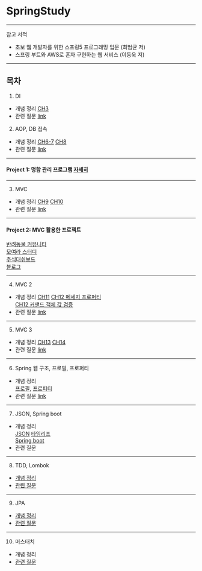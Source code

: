 # SpringStudy
---
참고 서적
* 초보 웹 개발자를 위한 스프링5 프로그래밍 입문 (최범균 저)
* 스프링 부트와 AWS로 혼자 구현하는 웹 서비스 (이동욱 저)

---
## 목차
1. DI  
* 개념 정리  [CH3](https://github.com/kjsu0209/SpringStudy/blob/master/200807/ch3.pdf)
* 관련 질문  [link](https://github.com/kjsu0209/SpringStudy/blob/master/200807/ch3-5_question.md)
2. AOP, DB 접속  
* 개념 정리  [CH6-7](https://github.com/kjsu0209/SpringStudy/blob/master/200814/chap06-7.pdf) [CH8](https://github.com/kjsu0209/SpringStudy/blob/master/200814/chap8.pdf)
* 관련 질문  [link](https://github.com/kjsu0209/SpringStudy/blob/master/200814/%EB%A9%B4%EC%A0%91%EC%A7%88%EB%AC%B8.md)   
---
#### Project 1: 명함 관리 프로그램 [자세히](https://www.edwith.org/boostcourse-web-be/joinLectures/28364)   
---   
3. MVC   
* 개념 정리 [CH9](https://github.com/kjsu0209/SpringStudy/blob/master/200821/chap9.pdf) [CH10](https://github.com/kjsu0209/SpringStudy/blob/master/200821/chap10.pdf) 
* 관련 질문 [link](https://github.com/kjsu0209/SpringStudy/blob/master/200821/MVCquestions.md)         
---
#### Project 2: MVC 활용한 프로젝트       
[반려동물 커뮤니티](https://github.com/kjsu0209/OkeyDogki_Web)       
[모여라 스터디](https://github.com/yoo-jaein/SpringProject)   
[주식대쉬보드](https://github.com/jaySHKorea/StockDashboard)<br>
[블로그](https://github.com/dheldh77/Spring_web)


---    
4. MVC 2     
* 개념 정리
[CH11](https://github.com/kjsu0209/SpringStudy/blob/master/200828/chap11.pdf)
[CH12 메세지 프로퍼티](https://github.com/kjsu0209/SpringStudy/blob/master/200828/chap12_message.md)      
[CH12 커맨드 객체 값 검증](https://github.com/kjsu0209/SpringStudy/blob/master/200828/chap12_validation.md)             
* 관련 질문 [link](https://github.com/kjsu0209/SpringStudy/blob/master/200828/MVCquestions2.md)       

---
5. MVC 3
* 개념 정리
[CH13](https://github.com/kjsu0209/SpringStudy/blob/master/200904/chap13.pdf)
[CH14](https://github.com/kjsu0209/SpringStudy/blob/master/200904/chap14.pdf)
* 관련 질문
[link](https://github.com/kjsu0209/SpringStudy/blob/master/200904/0904_questions.md)

---       
6. Spring 웹 구조, 프로필, 프로퍼티       
* 개념 정리    
[프로필](https://github.com/kjsu0209/SpringStudy/blob/master/200911/chap17_profile.md), [프로퍼티](https://github.com/kjsu0209/SpringStudy/blob/master/200911/chap17_property.md)
* 관련 질문
[link](https://github.com/kjsu0209/SpringStudy/blob/master/200911/0911_questions.md)

---
7. JSON, Spring boot      
* 개념 정리    
[JSON](https://github.com/kjsu0209/SpringStudy/blob/master/200925/chap16.pdf)
[타임리프](https://github.com/kjsu0209/SpringStudy/blob/master/200925/thymeleaf.md)  
[Spring boot](https://github.com/kjsu0209/SpringStudy/blob/master/200925/springboot.pdf)
* 관련 질문     

---

8. TDD, Lombok
* [개념 정리](https://github.com/kjsu0209/SpringStudy/blob/master/201020/1020.pdf)
* [관련 질문](https://github.com/kjsu0209/SpringStudy/blob/master/201020/1020_question.md)


---
9. JPA
* [개념 정리](https://github.com/kjsu0209/SpringStudy/blob/master/201029/CH3_JPA.pdf)
* [관련 질문](https://github.com/kjsu0209/SpringStudy/blob/master/201029/1029_questions.md)

---
10. 머스태치
* 개념 정리
* [관련 질문](https://github.com/kjsu0209/SpringStudy/blob/master/201105/question1105.md)


